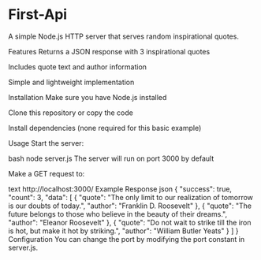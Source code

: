 # First-Api

A simple Node.js HTTP server that serves random inspirational quotes.

Features
Returns a JSON response with 3 inspirational quotes

Includes quote text and author information

Simple and lightweight implementation

Installation
Make sure you have Node.js installed

Clone this repository or copy the code

Install dependencies (none required for this basic example)

Usage
Start the server:

bash
node server.js
The server will run on port 3000 by default

Make a GET request to:

text
http://localhost:3000/
Example Response
json
{
  "success": true,
  "count": 3,
  "data": [
    {
      "quote": "The only limit to our realization of tomorrow is our doubts of today.",
      "author": "Franklin D. Roosevelt"
    },
    {
      "quote": "The future belongs to those who believe in the beauty of their dreams.",
      "author": "Eleanor Roosevelt"
    },
    {
      "quote": "Do not wait to strike till the iron is hot, but make it hot by striking.",
      "author": "William Butler Yeats"
    }
  ]
}
Configuration
You can change the port by modifying the port constant in server.js.
